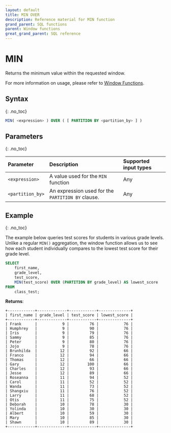 ```yaml
---
layout: default
title: MIN OVER
description: Reference material for MIN function
grand_parent: SQL functions
parent: Window functions
great_grand_parent: SQL reference
---
```


# MIN

Returns the minimum value within the requested window.

For more information on usage, please refer to [Window Functions](./window-functions.md).

## Syntax
{: .no_toc}

```sql
MIN( <expression> ) OVER ( [ PARTITION BY <partition_by> ] )
```

## Parameters 
{: .no_toc}

| Parameter | Description                                      | Supported input types | 
| :--------- | :------------------------------------------------ | :------------| 
| `<expression>`   | A value used for the `MIN` function       | Any |
| `<partition_by>`   | An expression used for the `PARTITION BY` clause. | Any |

## Example
{: .no_toc}

The example below queries test scores for students in various grade levels. Unlike a regular `MIN()` aggregation, the window function allows us to see how each student individually compares to the lowest test score for their grade level.

```sql
SELECT
	first_name,
	grade_level,
	test_score,
	MIN(test_score) OVER (PARTITION BY grade_level) AS lowest_score
FROM
	class_test;
```

**Returns**:

```
+------------+-------------+------------+--------------+
| first_name | grade_level | test_score | lowest_score |
+------------+-------------+------------+--------------+
| Frank      |           9 |         76 |           76 |
| Humphrey   |           9 |         90 |           76 |
| Iris       |           9 |         79 |           76 |
| Sammy      |           9 |         85 |           76 |
| Peter      |           9 |         80 |           76 |
| Jojo       |           9 |         78 |           76 |
| Brunhilda  |          12 |         92 |           66 |
| Franco     |          12 |         94 |           66 |
| Thomas     |          12 |         66 |           66 |
| Gary       |          12 |        100 |           66 |
| Charles    |          12 |         93 |           66 |
| Jesse      |          12 |         89 |           66 |
| Roseanna   |          11 |         94 |           52 |
| Carol      |          11 |         52 |           52 |
| Wanda      |          11 |         73 |           52 |
| Shangxiu   |          11 |         76 |           52 |
| Larry      |          11 |         68 |           52 |
| Otis       |          11 |         75 |           52 |
| Deborah    |          10 |         78 |           30 |
| Yolinda    |          10 |         30 |           30 |
| Albert     |          10 |         59 |           30 |
| Mary       |          10 |         85 |           30 |
| Shawn      |          10 |         89 |           30 |
+------------+-------------+------------+--------------+
```
